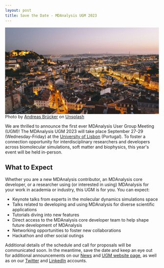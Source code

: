 ```yaml
---
layout: post
title: Save the Date - MDAnalysis UGM 2023
---
```

<img
src="/public/images/andreas-brucker-X87yB-jvYHw-unsplash-cropped.png"
title="Lisbon Cityscape Sunset" alt="Lisbon Cityscape Sunset"
style="float: left; " />

Photo by <a href="https://unsplash.com/@andreasbruecker?utm_source=unsplash&utm_medium=referral&utm_content=creditCopyText">Andreas Brücker</a> on <a href="https://unsplash.com/photos/X87yB-jvYHw?utm_source=unsplash&utm_medium=referral&utm_content=creditCopyText">Unsplash</a>

We are thrilled to announce the first ever MDAnalysis User Group Meeting (UGM)! The MDAnalysis UGM 2023 will take place September 27-29 (Wednesday-Friday) at the [University of Lisbon][uniL] (Portugal). To foster a connection opportunity for interdisciplinary researchers and developers across biomolecular simulations, soft matter and biophysics, this year's event will be held in-person.

## What to Expect
Whether you are a new MDAnalysis contributor, an MDAnalysis core developer, or a researcher using (or interested in using) MDAnalysis for your work in academia or industry, this UGM is for you. You can expect:
* Keynote talks from experts in the molecular dynamics simulations space
* Talks related to developing and using MDAnalysis for diverse scientific applications
* Tutorials diving into new features
* Direct access to the MDAnalysis core developer team to help shape future development of MDAnalysis
* Networking opportunities to foster new collaborations
* Hackathon and other social outings

Additional details of the schedule and call for proposals will be communicated soon. In the meantime, save the date and keep an eye out for additional announcements on our [News] and [UGM website page][ugmPage], as well as on our [Twitter][twitter] and [LinkedIn][linkedin] accounts.

[uniL]: https://www.ulisboa.pt/en/unidade-organica/faculty-sciences
[News]: https://www.mdanalysis.org/blog/
[ugmPage]: https://www.mdanalysis.org/pages/ugm2023/
[twitter]: https://twitter.com/mdanalysis
[linkedin]: https://www.linkedin.com/company/mdanalysis/
